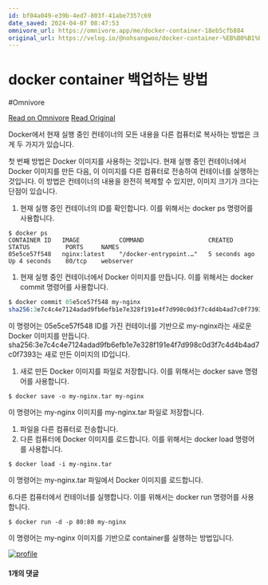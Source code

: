 ```yaml
---
id: bf04a049-e39b-4ed7-803f-41abe7357c69
date_saved: 2024-04-07 08:47:53
omnivore_url: https://omnivore.app/me/docker-container-18eb5cfb884
original_url: https://velog.io/@nohsangwoo/docker-container-%EB%B0%B1%EC%97%85%ED%95%98%EB%8A%94-%EB%B0%A9%EB%B2%95
---
```


# docker container 백업하는 방법
#Omnivore
 
[Read on Omnivore](https://omnivore.app/me/docker-container-18eb5cfb884)
[Read Original](https://velog.io/@nohsangwoo/docker-container-%EB%B0%B1%EC%97%85%ED%95%98%EB%8A%94-%EB%B0%A9%EB%B2%95)
 
Docker에서 현재 실행 중인 컨테이너의 모든 내용을 다른 컴퓨터로 복사하는 방법은 크게 두 가지가 있습니다.

첫 번째 방법은 Docker 이미지를 사용하는 것입니다. 현재 실행 중인 컨테이너에서 Docker 이미지를 만든 다음, 이 이미지를 다른 컴퓨터로 전송하여 컨테이너를 실행하는 것입니다. 이 방법은 컨테이너의 내용을 완전히 복제할 수 있지만, 이미지 크기가 크다는 단점이 있습니다.

1. 현재 실행 중인 컨테이너의 ID를 확인합니다. 이를 위해서는 docker ps 명령어를 사용합니다.

```angelscript
$ docker ps
CONTAINER ID   IMAGE           COMMAND                  CREATED          STATUS          PORTS     NAMES
05e5ce57f548   nginx:latest    "/docker-entrypoint.…"   5 seconds ago    Up 4 seconds    80/tcp    webserver
```

1. 현재 실행 중인 컨테이너에서 Docker 이미지를 만듭니다. 이를 위해서는 docker commit 명령어를 사용합니다.

```llvm
$ docker commit 05e5ce57f548 my-nginx
sha256:3e7c4c4e7124adad9fb6efb1e7e328f191e4f7d998c0d3f7c4d4b4ad7c0f7393
```

이 명령어는 05e5ce57f548 ID를 가진 컨테이너를 기반으로 my-nginx라는 새로운 Docker 이미지를 만듭니다. sha256:3e7c4c4e7124adad9fb6efb1e7e328f191e4f7d998c0d3f7c4d4b4ad7c0f7393는 새로 만든 이미지의 ID입니다.

1. 새로 만든 Docker 이미지를 파일로 저장합니다. 이를 위해서는 docker save 명령어를 사용합니다.

```applescript
$ docker save -o my-nginx.tar my-nginx
```

이 명령어는 my-nginx 이미지를 my-nginx.tar 파일로 저장합니다.

1. 파일을 다른 컴퓨터로 전송합니다.
2. 다른 컴퓨터에 Docker 이미지를 로드합니다. 이를 위해서는 docker load 명령어를 사용합니다.

```applescript
$ docker load -i my-nginx.tar
```

이 명령어는 my-nginx.tar 파일에서 Docker 이미지를 로드합니다.

6.다른 컴퓨터에서 컨테이너를 실행합니다. 이를 위해서는 docker run 명령어를 사용합니다.

```angelscript
$ docker run -d -p 80:80 my-nginx
```

이 명령어는 my-nginx 이미지를 기반으로 container를 실행하는 방법입니다.

[![profile](https://proxy-prod.omnivore-image-cache.app/0x0,sWwXEq38YYIZvdK-wJUXpMQq03PGES7tnv4iImUFjYfk/https://velog.velcdn.com/images/nohsangwoo/profile/33e8750f-8348-4143-aee9-ca76bd5bf71a/social.jpeg)](https://velog.io/@nohsangwoo/posts)

#### 1개의 댓글